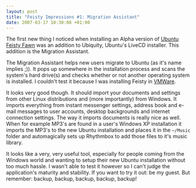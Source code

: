 ```yaml
--- 
layout: post
title: "Feisty Impressions #1: Migration Assistant"
date: 2007-03-17 10:30:08 +01:00
---
```


The first new thing I noticed when installing an Alpha version of [Ubuntu](http://www.ubuntu.com "Ubuntu Linux") [Feisty Fawn](http://www.ubuntu.com/testing/ "Ubuntu Testing") was an addition to Ubiquity, Ubuntu's LiveCD installer. This addition is the Migration Assistant.

The Migration Assistant helps new users migrate to Ubuntu (as it's name implies ;)). It pops up somewhere in the installation process and scans the system's hard drive(s) and checks whether or not another operating system is installed. I couldn't test it because I was installing Feisty in [VMWare](http://www.vmware.com/ "VMWare").

It looks very good though. It should import your documents and settings from other Linux distributions and (more importantly) from Windows. It imports everything from instant messenger settings, address book and e-mail messages to user accounts, desktop backgrounds and internet connection settings. The  way it imports documents is really nice as well. When for example MP3's are found in a user's Windows XP installation it imports the MP3's to the new Ubuntu installation and places it in the ``~/Music`` folder and automagically sets up Rhythmbox to add those files to it's music library.

It looks like a very, very useful tool, especially for people coming from the Windows world and wanting to setup their new Ubuntu installation without too much hassle. I wasn't able to test it however so I can't judge the application's maturity and stability. If you want to try it out: be my guest. But remember: backup, backup, backup, backup, backup!
